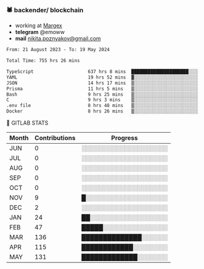 ### 🕷 backender/ blockchain
- working at [Margex](https://margex.com/en)
- **telegram** @emoww
- **mail** nikita.poznyakov@gmail.com

<!--START_SECTION:waka-->

```txt
From: 21 August 2023 - To: 19 May 2024

Total Time: 755 hrs 26 mins

TypeScript                    637 hrs 8 mins  █████████████████████░░░░   84.31 %
YAML                          19 hrs 52 mins  ▓░░░░░░░░░░░░░░░░░░░░░░░░   02.63 %
JSON                          14 hrs 17 mins  ▒░░░░░░░░░░░░░░░░░░░░░░░░   01.89 %
Prisma                        11 hrs 5 mins   ▒░░░░░░░░░░░░░░░░░░░░░░░░   01.47 %
Bash                          9 hrs 25 mins   ▒░░░░░░░░░░░░░░░░░░░░░░░░   01.25 %
C                             9 hrs 3 mins    ▒░░░░░░░░░░░░░░░░░░░░░░░░   01.20 %
.env file                     8 hrs 48 mins   ▒░░░░░░░░░░░░░░░░░░░░░░░░   01.17 %
Docker                        8 hrs 26 mins   ▒░░░░░░░░░░░░░░░░░░░░░░░░   01.12 %
```

<!--END_SECTION:waka-->


🦊 GITLAB STATS

<!--START_SECTION:emo-gitlab-->
| Month | Contributions | Progress | 
|-------|---------------|---------------------------|
|JUN|0  |░░░░░░░░░░░░░░░░░░░░|
|JUL|0  |░░░░░░░░░░░░░░░░░░░░|
|AUG|0  |░░░░░░░░░░░░░░░░░░░░|
|SEP|0  |░░░░░░░░░░░░░░░░░░░░|
|OCT|0  |░░░░░░░░░░░░░░░░░░░░|
|NOV|9  |█░░░░░░░░░░░░░░░░░░░|
|DEC|2  |░░░░░░░░░░░░░░░░░░░░|
|JAN|24 |██░░░░░░░░░░░░░░░░░░|
|FEB|47 |█████░░░░░░░░░░░░░░░|
|MAR|136|██████████████░░░░░░|
|APR|115|████████████░░░░░░░░|
|MAY|131|█████████████░░░░░░░|

<!--END_SECTION:emo-gitlab-->



